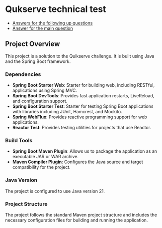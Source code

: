 # Qukserve technical test

- [Answers for the following up questions](https://github.com/brerodrigues/Qikserv-Technical-Test/blob/master/follow-up-question.md)
- [Answer for the main question](https://github.com/brerodrigues/Qikserv-Technical-Test/blob/master/main-question.md) 

## Project Overview

This project is a solution to the Quikserve challenge. It is built using Java and the Spring Boot framework.

### Dependencies

- **Spring Boot Starter Web**: Starter for building web, including RESTful, applications using Spring MVC.
- **Spring Boot DevTools**: Provides fast application restarts, LiveReload, and configuration support.
- **Spring Boot Starter Test**: Starter for testing Spring Boot applications with libraries including JUnit, Hamcrest, and Mockito.
- **Spring WebFlux**: Provides reactive programming support for web applications.
- **Reactor Test**: Provides testing utilities for projects that use Reactor.

### Build Tools

- **Spring Boot Maven Plugin**: Allows us to package the application as an executable JAR or WAR archive.
- **Maven Compiler Plugin**: Configures the Java source and target compatibility for the project.

### Java Version

The project is configured to use Java version 21.

### Project Structure

The project follows the standard Maven project structure and includes the necessary configuration files for building and running the application.


